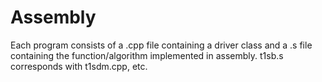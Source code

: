 # Assembly
Each program consists of a .cpp file containing a driver class and a .s file containing the function/algorithm implemented in assembly.
t1sb.s corresponds with t1sdm.cpp, etc.
